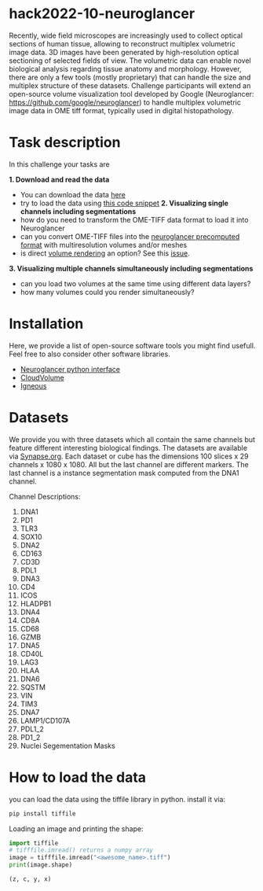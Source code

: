 # hack2022-10-neuroglancer

Recently, wide field microscopes are increasingly used to collect optical sections of human tissue, allowing to reconstruct multiplex volumetric image data. 3D images have been generated by high-resolution optical sectioning of selected fields of view. The volumetric data can enable novel biological analysis regarding tissue anatomy and morphology. However, there are only a few tools (mostly proprietary) that can handle the size and multiplex structure of these datasets. Challenge participants will extend an open-source volume visualization tool developed by Google (Neuroglancer: https://github.com/google/neuroglancer) to handle multiplex volumetric image data in OME tiff format, typically used in digital histopathology.

# Task description
In this challenge your tasks are

**1. Download and read the data**
  * You can download the data [here](https://www.synapse.org/#!Synapse:syn26848775)
  * try to load the data using [this code snippet]()
**2. Visualizing single channels including segmentations**
  * how do you need to transform the OME-TIFF data format to load it into Neuroglancer
  * can you convert OME-TIFF files into the [neuroglancer precomputed format](https://github.com/google/neuroglancer/tree/master/src/neuroglancer/datasource/precomputed) with multiresolution volumes and/or meshes
  * is direct [volume rendering](https://en.wikipedia.org/wiki/Volume_rendering) an option? See this [issue](https://github.com/google/neuroglancer/issues/186).

**3. Visualizing multiple channels simultaneously including segmentations**
  *  can you load two volumes at the same time using different data layers? 
  *  how many volumes could you render simultaneously? 


# Installation
Here, we provide a list of open-source software tools you might find usefull. Feel free to also consider other software libraries. 
* [Neuroglancer python interface](https://github.com/google/neuroglancer/blob/master/python/README.md)
* [CloudVolume](https://github.com/seung-lab/cloud-volume)
* [Igneous](https://github.com/seung-lab/igneous)

# Datasets
We provide you with three datasets which all contain the same channels but feature different interesting biological findings. The datasets are available via [Synapse.org](https://www.synapse.org/#!Synapse:syn26848775).
Each dataset or cube has the dimensions 100 slices x 29 channels x 1080 x 1080. All but the last channel are different markers. The last channel is a instance segmentation mask computed from the DNA1 channel.

Channel Descriptions:
1. DNA1
2. PD1
3. TLR3
4. SOX10
5. DNA2
6. CD163
7. CD3D
8. PDL1
9. DNA3
10. CD4
11. ICOS
12. HLADPB1
13. DNA4
14. CD8A
15. CD68
16. GZMB
17. DNA5
18. CD40L
19. LAG3
20. HLAA
21. DNA6
22. SQSTM
23. VIN
24. TIM3
25. DNA7
26. LAMP1/CD107A
27. PDL1_2
28. PD1_2
29. Nuclei Segementation Masks

# How to load the data
you can load the data using the tiffile library in python.
install it via:
```python
pip install tiffile
```
Loading an image and printing the shape:
```python
import tiffile
# tifffile.imread() returns a numpy array 
image = tifffile.imread("<awesome_name>.tiff")
print(image.shape)

(z, c, y, x)
```
